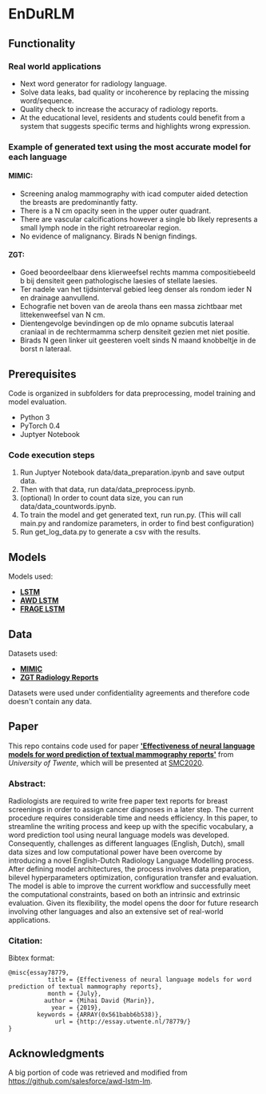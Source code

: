 # EnDuRLM

## Functionality

### Real world applications
- Next word generator for radiology language.
- Solve data leaks, bad quality or incoherence by replacing the missing word/sequence.
- Quality check to increase the accuracy of radiology reports.
- At the educational level, residents and students could benefit from a system that suggests specific terms and highlights wrong expression.

### Example of generated text using the most accurate model for each language

#### MIMIC:
- Screening analog mammography with icad computer aided detection the breasts are predominantly fatty.
- There is a N cm opacity seen in the upper outer quadrant.
- There are vascular calcifications however a single bb likely represents a small lymph node in the right retroareolar region.
- No evidence of malignancy. Birads N benign findings.

#### ZGT:
- Goed beoordeelbaar dens klierweefsel rechts mamma compositiebeeld b bij densiteit geen pathologische laesies of stellate laesies.
- Ter nadele van het tijdsinterval gebied leeg denser als rondom ieder N en drainage aanvullend.
- Echografie net boven van de areola thans een massa zichtbaar met littekenweefsel van N cm.
- Dientengevolge bevindingen op de mlo opname subcutis lateraal craniaal in de rechtermamma scherp densiteit gezien met niet positie.
- Birads N geen linker uit geesteren voelt sinds N maand knobbeltje in de borst n lateraal.

## Prerequisites
Code is organized in subfolders for data preprocessing, model training and model evaluation.

- Python 3
- PyTorch 0.4
- Juptyer Notebook

### Code execution steps
1. Run Juptyer Notebook data/data_preparation.ipynb and save output data.
2. Then with that data, run data/data_preprocess.ipynb.
3. (optional) In order to count data size, you can run data/data_countwords.ipynb.
4. To train the model and get generated text, run run.py. (This will call main.py and randomize parameters, in order to find best configuration)
5. Run get_log_data.py to generate a csv with the results.

## Models
Models used:
- [**LSTM**](https://arxiv.org/abs/1808.03314)
- [**AWD LSTM**](https://github.com/salesforce/awd-lstm-lm)
- [**FRAGE LSTM**](https://github.com/ChengyueGongR/Frequency-Agnostic)

## Data
Datasets used:
- [**MIMIC**](https://mimic.physionet.org/)
- [**ZGT Radiology Reports**](https://www.zgt.nl/)

Datasets were used under confidentiality agreements and therefore code doesn't contain any data.

## Paper
This repo contains code used for paper [**'Effectiveness of neural language models for word prediction of textual mammography reports'**](https://essay.utwente.nl/78779/) from *University of Twente*, which will be presented at [SMC2020](http://smc2020.org/).

### Abstract:
Radiologists are required to write free paper text reports for breast screenings in order to assign cancer diagnoses in a later step. The current procedure requires considerable time and needs efficiency. In this paper, to streamline the writing process and keep up with the specific vocabulary, a word prediction tool using neural language models was developed. Consequently, challenges as different languages (English, Dutch), small data sizes and low computational power have been overcome by introducing a novel English-Dutch Radiology Language Modelling process. After defining model architectures, the process involves data preparation, bilevel hyperparameters optimization, configuration transfer and evaluation. The model is able to improve the current workflow and successfully meet the computational constraints, based on both an intrinsic and extrinsic evaluation. Given its flexibility, the model opens the door for future research involving other languages and also an extensive set of real-world applications.

### Citation:
Bibtex format:
```
@misc{essay78779,
           title = {Effectiveness of neural language models for word prediction of textual mammography reports},
           month = {July},
          author = {Mihai David {Marin}},
            year = {2019},
        keywords = {ARRAY(0x561babb6b538)},
             url = {http://essay.utwente.nl/78779/}
}
```

## Acknowledgments
A big portion of code was retrieved and modified from https://github.com/salesforce/awd-lstm-lm.
